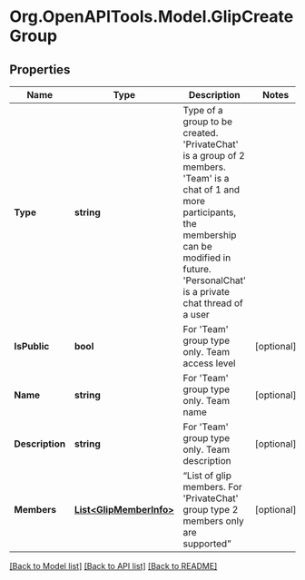 
# Org.OpenAPITools.Model.GlipCreateGroup

## Properties

Name | Type | Description | Notes
------------ | ------------- | ------------- | -------------
**Type** | **string** | Type of a group to be created. &#39;PrivateChat&#39; is a group of 2 members. &#39;Team&#39; is a chat of 1 and more participants, the membership can be modified in future. &#39;PersonalChat&#39; is a private chat thread of a user | 
**IsPublic** | **bool** | For &#39;Team&#39; group type only. Team access level | [optional] 
**Name** | **string** | For &#39;Team&#39; group type only. Team name | [optional] 
**Description** | **string** | For &#39;Team&#39; group type only. Team description | [optional] 
**Members** | [**List&lt;GlipMemberInfo&gt;**](GlipMemberInfo.md) | “List of glip members. For &#39;PrivateChat&#39; group type 2 members only are supported” | [optional] 

[[Back to Model list]](../README.md#documentation-for-models)
[[Back to API list]](../README.md#documentation-for-api-endpoints)
[[Back to README]](../README.md)

